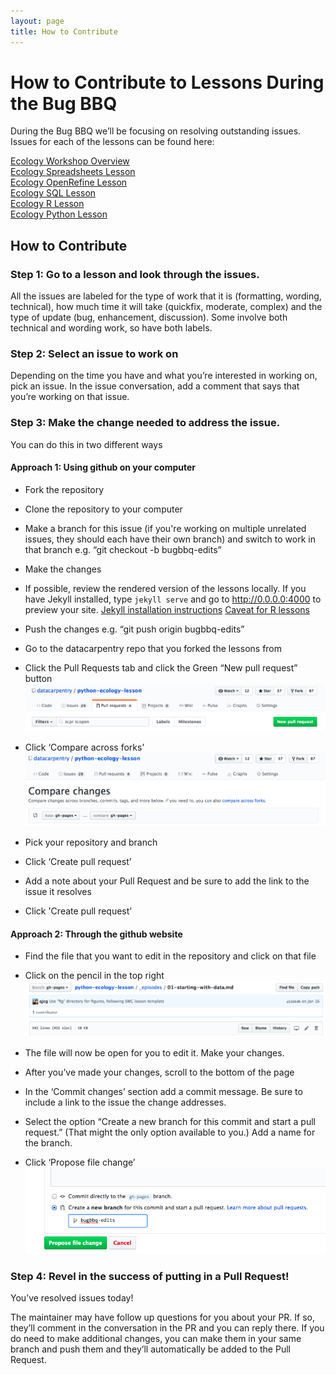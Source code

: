 ```yaml
---
layout: page
title: How to Contribute
---
```


# How to Contribute to Lessons During the Bug BBQ

During the Bug BBQ we’ll be focusing on resolving outstanding issues. Issues for each of the lessons can be found here:

[Ecology Workshop Overview](https://github.com/datacarpentry/ecology-workshop)  
[Ecology Spreadsheets Lesson](https://github.com/datacarpentry/spreadsheet-ecology-lesson/issues/)  
[Ecology OpenRefine Lesson](https://github.com/datacarpentry/OpenRefine-ecology-lesson/issues/)  
[Ecology SQL Lesson](https://github.com/datacarpentry/sql-ecology-lesson/issues/)  
[Ecology R Lesson](https://github.com/datacarpentry/R-ecology-lesson/milestone/1)  
[Ecology Python Lesson](https://github.com/datacarpentry/python-ecology-lesson/issues/)  

## How to Contribute

### Step 1: Go to a lesson and look through the issues.

All the issues are labeled for the type of work that it is (formatting, wording, technical), how much time it will take (quickfix, moderate, complex) and the type of update (bug, enhancement, discussion). Some involve both technical and wording work, so have both labels.  

### Step 2: Select an issue to work on

Depending on the time you have and what you’re interested in working on, pick an issue. In the issue conversation, add a comment that says that you’re working on that issue.

### Step 3: Make the change needed to address the issue.

You can do this in two different ways

#### Approach 1: Using github on your computer

- Fork the repository
- Clone the repository to your computer
- Make a branch for this issue (if you're working on multiple unrelated issues, they should each have their own branch) and switch to work in that branch e.g. “git checkout -b bugbbq-edits”
- Make the changes
- If possible, review the rendered version of the lessons locally. If you have Jekyll installed, type `jekyll serve` and go to http://0.0.0.0:4000 to preview your site. [Jekyll installation instructions](https://github.com/swcarpentry/workshop-template#installing-software) [Caveat for R lessons](contributing-Rmarkdown.md)
- Push the changes e.g. “git push origin bugbbq-edits”
- Go to the datacarpentry repo that you forked the lessons from
- Click the Pull Requests tab and click the Green “New pull request” button
![new pull request](fig/new-pull-request.png)

- Click ‘Compare across forks’
![compare across forks](fig/compare-across-forks.png)
- Pick your repository and branch
- Click ‘Create pull request’
- Add a note about your Pull Request and be sure to add the link to the issue it resolves
- Click 'Create pull request'

#### Approach 2: Through the github website

- Find the file that you want to edit in the repository and click on that file
- Click on the pencil in the top right
![edit pencil](fig/pencil-edit.png)

- The file will now be open for you to edit it. Make your changes.
- After you’ve made your changes, scroll to the bottom of the page
- In the ‘Commit changes’ section add a commit message. Be sure to include a link to the issue the change addresses.
- Select the option “Create a new branch for this commit and start a pull request.” (That might the only option available to you.) Add a name for the branch.
- Click ‘Propose file change’
![propose file change](fig/propose-file-change.png)

### Step 4: Revel in the success of putting in a Pull Request!

You’ve resolved issues today!

The maintainer may have follow up questions for you about your PR. If so, they’ll comment in the conversation in the PR and you can reply there. If you do need to make additional changes, you can make them in your same branch and push them and they’ll automatically be added to the Pull Request.
